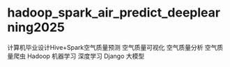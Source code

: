# hadoop_spark_air_predict_deeplearning2025
计算机毕业设计Hive+Spark空气质量预测 空气质量可视化 空气质量分析 空气质量爬虫 Hadoop 机器学习 深度学习 Django 大模型

